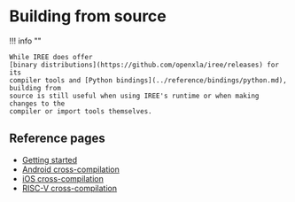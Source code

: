 # Building from source

!!! info ""

    While IREE does offer
    [binary distributions](https://github.com/openxla/iree/releases) for its
    compiler tools and [Python bindings](../reference/bindings/python.md), building from
    source is still useful when using IREE's runtime or when making changes to the
    compiler or import tools themselves.

## Reference pages

* [Getting started](./getting-started.md)
* [Android cross-compilation](./android.md)
* [iOS cross-compilation](./ios.md)
* [RISC-V cross-compilation](./riscv.md)
